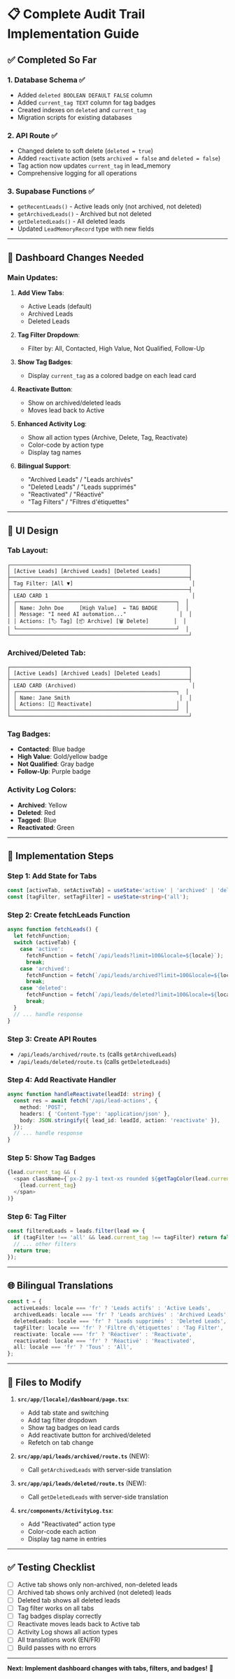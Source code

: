 # 📋 Complete Audit Trail Implementation Guide

## ✅ Completed So Far

### **1. Database Schema** ✅
- Added `deleted BOOLEAN DEFAULT FALSE` column
- Added `current_tag TEXT` column for tag badges
- Created indexes on `deleted` and `current_tag`
- Migration scripts for existing databases

### **2. API Route** ✅
- Changed delete to soft delete (`deleted = true`)
- Added `reactivate` action (sets `archived = false` and `deleted = false`)
- Tag action now updates `current_tag` in lead_memory
- Comprehensive logging for all operations

### **3. Supabase Functions** ✅
- `getRecentLeads()` - Active leads only (not archived, not deleted)
- `getArchivedLeads()` - Archived but not deleted
- `getDeletedLeads()` - All deleted leads
- Updated `LeadMemoryRecord` type with new fields

---

## 🔄 Dashboard Changes Needed

### **Main Updates:**

1. **Add View Tabs**:
   - Active Leads (default)
   - Archived Leads
   - Deleted Leads

2. **Tag Filter Dropdown**:
   - Filter by: All, Contacted, High Value, Not Qualified, Follow-Up

3. **Show Tag Badges**:
   - Display `current_tag` as a colored badge on each lead card

4. **Reactivate Button**:
   - Show on archived/deleted leads
   - Moves lead back to Active

5. **Enhanced Activity Log**:
   - Show all action types (Archive, Delete, Tag, Reactivate)
   - Color-code by action type
   - Display tag names

6. **Bilingual Support**:
   - "Archived Leads" / "Leads archivés"
   - "Deleted Leads" / "Leads supprimés"
   - "Reactivated" / "Réactivé"
   - "Tag Filters" / "Filtres d'étiquettes"

---

## 🎨 UI Design

### **Tab Layout:**
```
┌─────────────────────────────────────────────────────────┐
│ [Active Leads] [Archived Leads] [Deleted Leads]         │
├─────────────────────────────────────────────────────────┤
│ Tag Filter: [All ▼]                                      │
├─────────────────────────────────────────────────────────┤
│ LEAD CARD 1                                              │
│ ┌───────────────────────────────────────────────────┐  │
│ │ Name: John Doe     [High Value]  ← TAG BADGE      │  │
│ │ Message: "I need AI automation..."                 │  │
│ │ Actions: [🏷️ Tag] [📦 Archive] [🗑️ Delete]        │  │
│ └───────────────────────────────────────────────────┘  │
└─────────────────────────────────────────────────────────┘
```

### **Archived/Deleted Tab:**
```
┌─────────────────────────────────────────────────────────┐
│ [Active Leads] [Archived Leads] [Deleted Leads]         │
├─────────────────────────────────────────────────────────┤
│ LEAD CARD (Archived)                                     │
│ ┌───────────────────────────────────────────────────┐  │
│ │ Name: Jane Smith                                   │  │
│ │ Actions: [🔄 Reactivate]                           │  │
│ └───────────────────────────────────────────────────┘  │
└─────────────────────────────────────────────────────────┘
```

### **Tag Badges:**
- **Contacted**: Blue badge
- **High Value**: Gold/yellow badge
- **Not Qualified**: Gray badge
- **Follow-Up**: Purple badge

### **Activity Log Colors:**
- **Archived**: Yellow
- **Deleted**: Red
- **Tagged**: Blue
- **Reactivated**: Green

---

## 📝 Implementation Steps

### **Step 1: Add State for Tabs**
```typescript
const [activeTab, setActiveTab] = useState<'active' | 'archived' | 'deleted'>('active');
const [tagFilter, setTagFilter] = useState<string>('all');
```

### **Step 2: Create fetchLeads Function**
```typescript
async function fetchLeads() {
  let fetchFunction;
  switch (activeTab) {
    case 'active':
      fetchFunction = fetch(`/api/leads?limit=100&locale=${locale}`);
      break;
    case 'archived':
      fetchFunction = fetch(`/api/leads/archived?limit=100&locale=${locale}`);
      break;
    case 'deleted':
      fetchFunction = fetch(`/api/leads/deleted?limit=100&locale=${locale}`);
      break;
  }
  // ... handle response
}
```

### **Step 3: Create API Routes**
- `/api/leads/archived/route.ts` (calls `getArchivedLeads`)
- `/api/leads/deleted/route.ts` (calls `getDeletedLeads`)

### **Step 4: Add Reactivate Handler**
```typescript
async function handleReactivate(leadId: string) {
  const res = await fetch('/api/lead-actions', {
    method: 'POST',
    headers: { 'Content-Type': 'application/json' },
    body: JSON.stringify({ lead_id: leadId, action: 'reactivate' }),
  });
  // ... handle response
}
```

### **Step 5: Show Tag Badges**
```typescript
{lead.current_tag && (
  <span className={`px-2 py-1 text-xs rounded ${getTagColor(lead.current_tag)}`}>
    {lead.current_tag}
  </span>
)}
```

### **Step 6: Tag Filter**
```typescript
const filteredLeads = leads.filter(lead => {
  if (tagFilter !== 'all' && lead.current_tag !== tagFilter) return false;
  // ... other filters
  return true;
});
```

---

## 🌐 Bilingual Translations

```typescript
const t = {
  activeLeads: locale === 'fr' ? 'Leads actifs' : 'Active Leads',
  archivedLeads: locale === 'fr' ? 'Leads archivés' : 'Archived Leads',
  deletedLeads: locale === 'fr' ? 'Leads supprimés' : 'Deleted Leads',
  tagFilter: locale === 'fr' ? 'Filtre d\'étiquettes' : 'Tag Filter',
  reactivate: locale === 'fr' ? 'Réactiver' : 'Reactivate',
  reactivated: locale === 'fr' ? 'Réactivé' : 'Reactivated',
  all: locale === 'fr' ? 'Tous' : 'All',
};
```

---

## 🎯 Files to Modify

1. **`src/app/[locale]/dashboard/page.tsx`**:
   - Add tab state and switching
   - Add tag filter dropdown
   - Show tag badges on lead cards
   - Add reactivate button for archived/deleted
   - Refetch on tab change

2. **`src/app/api/leads/archived/route.ts`** (NEW):
   - Call `getArchivedLeads` with server-side translation

3. **`src/app/api/leads/deleted/route.ts`** (NEW):
   - Call `getDeletedLeads` with server-side translation

4. **`src/components/ActivityLog.tsx`**:
   - Add "Reactivated" action type
   - Color-code each action
   - Display tag name in entries

---

## ✅ Testing Checklist

- [ ] Active tab shows only non-archived, non-deleted leads
- [ ] Archived tab shows only archived (not deleted) leads
- [ ] Deleted tab shows all deleted leads
- [ ] Tag filter works on all tabs
- [ ] Tag badges display correctly
- [ ] Reactivate moves leads back to Active tab
- [ ] Activity Log shows all action types
- [ ] All translations work (EN/FR)
- [ ] Build passes with no errors

---

**Next: Implement dashboard changes with tabs, filters, and badges!** 🚀
